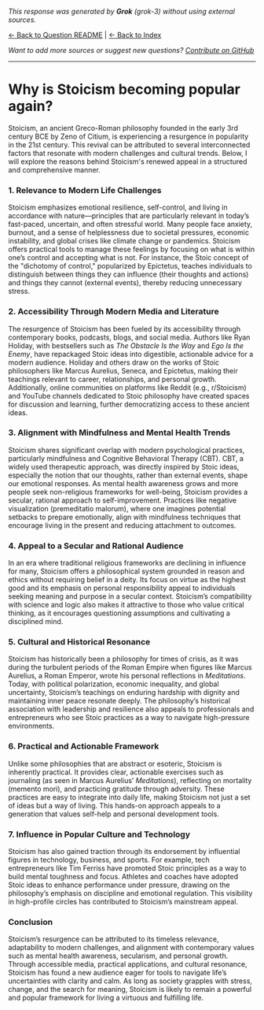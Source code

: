 <!-- 
Generated by: grok
Model: grok-3
Prompt type: default
Generated at: 2025-06-08T21:35:28.665681
-->

*This response was generated by **Grok** (grok-3) without using external sources.*

[← Back to Question README](README.md) | [← Back to Index](../README.md)

*Want to add more sources or suggest new questions? [Contribute on GitHub](https://github.com/justinwest/SuggestedSources)*

---

# Why is Stoicism becoming popular again?

Stoicism, an ancient Greco-Roman philosophy founded in the early 3rd century BCE by Zeno of Citium, is experiencing a resurgence in popularity in the 21st century. This revival can be attributed to several interconnected factors that resonate with modern challenges and cultural trends. Below, I will explore the reasons behind Stoicism's renewed appeal in a structured and comprehensive manner.

### 1. **Relevance to Modern Life Challenges**
Stoicism emphasizes emotional resilience, self-control, and living in accordance with nature—principles that are particularly relevant in today’s fast-paced, uncertain, and often stressful world. Many people face anxiety, burnout, and a sense of helplessness due to societal pressures, economic instability, and global crises like climate change or pandemics. Stoicism offers practical tools to manage these feelings by focusing on what is within one’s control and accepting what is not. For instance, the Stoic concept of the "dichotomy of control," popularized by Epictetus, teaches individuals to distinguish between things they can influence (their thoughts and actions) and things they cannot (external events), thereby reducing unnecessary stress.

### 2. **Accessibility Through Modern Media and Literature**
The resurgence of Stoicism has been fueled by its accessibility through contemporary books, podcasts, blogs, and social media. Authors like Ryan Holiday, with bestsellers such as *The Obstacle Is the Way* and *Ego Is the Enemy*, have repackaged Stoic ideas into digestible, actionable advice for a modern audience. Holiday and others draw on the works of Stoic philosophers like Marcus Aurelius, Seneca, and Epictetus, making their teachings relevant to career, relationships, and personal growth. Additionally, online communities on platforms like Reddit (e.g., r/Stoicism) and YouTube channels dedicated to Stoic philosophy have created spaces for discussion and learning, further democratizing access to these ancient ideas.

### 3. **Alignment with Mindfulness and Mental Health Trends**
Stoicism shares significant overlap with modern psychological practices, particularly mindfulness and Cognitive Behavioral Therapy (CBT). CBT, a widely used therapeutic approach, was directly inspired by Stoic ideas, especially the notion that our thoughts, rather than external events, shape our emotional responses. As mental health awareness grows and more people seek non-religious frameworks for well-being, Stoicism provides a secular, rational approach to self-improvement. Practices like negative visualization (premeditatio malorum), where one imagines potential setbacks to prepare emotionally, align with mindfulness techniques that encourage living in the present and reducing attachment to outcomes.

### 4. **Appeal to a Secular and Rational Audience**
In an era where traditional religious frameworks are declining in influence for many, Stoicism offers a philosophical system grounded in reason and ethics without requiring belief in a deity. Its focus on virtue as the highest good and its emphasis on personal responsibility appeal to individuals seeking meaning and purpose in a secular context. Stoicism’s compatibility with science and logic also makes it attractive to those who value critical thinking, as it encourages questioning assumptions and cultivating a disciplined mind.

### 5. **Cultural and Historical Resonance**
Stoicism has historically been a philosophy for times of crisis, as it was during the turbulent periods of the Roman Empire when figures like Marcus Aurelius, a Roman Emperor, wrote his personal reflections in *Meditations*. Today, with political polarization, economic inequality, and global uncertainty, Stoicism’s teachings on enduring hardship with dignity and maintaining inner peace resonate deeply. The philosophy’s historical association with leadership and resilience also appeals to professionals and entrepreneurs who see Stoic practices as a way to navigate high-pressure environments.

### 6. **Practical and Actionable Framework**
Unlike some philosophies that are abstract or esoteric, Stoicism is inherently practical. It provides clear, actionable exercises such as journaling (as seen in Marcus Aurelius’ *Meditations*), reflecting on mortality (memento mori), and practicing gratitude through adversity. These practices are easy to integrate into daily life, making Stoicism not just a set of ideas but a way of living. This hands-on approach appeals to a generation that values self-help and personal development tools.

### 7. **Influence in Popular Culture and Technology**
Stoicism has also gained traction through its endorsement by influential figures in technology, business, and sports. For example, tech entrepreneurs like Tim Ferriss have promoted Stoic principles as a way to build mental toughness and focus. Athletes and coaches have adopted Stoic ideas to enhance performance under pressure, drawing on the philosophy’s emphasis on discipline and emotional regulation. This visibility in high-profile circles has contributed to Stoicism’s mainstream appeal.

### Conclusion
Stoicism’s resurgence can be attributed to its timeless relevance, adaptability to modern challenges, and alignment with contemporary values such as mental health awareness, secularism, and personal growth. Through accessible media, practical applications, and cultural resonance, Stoicism has found a new audience eager for tools to navigate life’s uncertainties with clarity and calm. As long as society grapples with stress, change, and the search for meaning, Stoicism is likely to remain a powerful and popular framework for living a virtuous and fulfilling life.